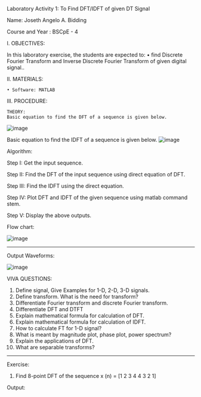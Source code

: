 Laboratory Activity 1: To Find DFT/IDFT of given DT Signal


Name: Joseth Angelo A. Bidding

Course and Year	: BSCpE - 4


I.	OBJECTIVES:

In this laboratory exercise, the students are expected to:
    •	find Discrete Fourier Transform and Inverse Discrete Fourier Transform of given digital signal..


II.	MATERIALS:

    • Software: MATLAB


III.	PROCEDURE:

    THEORY:
    Basic equation to find the DFT of a sequence is given below.
![image](https://github.com/user-attachments/assets/1730d02c-37ff-4edc-baa5-695a122df01c)

Basic equation to find the IDFT of a sequence is given below. 
![image](https://github.com/user-attachments/assets/e7efebc7-7f15-45cf-98eb-793f6bd06bd3)

 


Algorithm: 

  Step I: Get the input sequence.
  
  Step II: Find the DFT of the input sequence using direct equation of DFT. 
  
  Step III: Find the IDFT using the direct equation.
  
  Step IV: Plot DFT and IDFT of the given sequence using matlab command stem.
  
  Step V: Display the above outputs.








Flow chart:


![image](https://github.com/user-attachments/assets/a8bd56dd-ec82-43ba-ac76-945699db5ebb)

-------------------------------------------------------------------------------------------------------
 Output Waveforms:
 
 ![image](https://github.com/user-attachments/assets/7f5b292f-b530-4950-8c0c-18e23b782084)


 VIVA QUESTIONS: 
1. Define signal, Give Examples for 1-D, 2-D, 3-D signals.
2. Define transform. What is the need for transform? 
4. Differentiate Fourier transform and discrete Fourier transform. 
5. Differentiate DFT and DTFT 
6. Explain mathematical formula for calculation of DFT. 
7. Explain mathematical formula for calculation of IDFT. 
8. How to calculate FT for 1-D signal? 
9. What is meant by magnitude plot, phase plot, power spectrum? 
10. Explain the applications of DFT. 
11. What are separable transforms? 

-----------------------------------------------------------------------------------------------------
Exercise: 

1. Find 8-point DFT of the sequence x (n) = [1 2 3 4 4 3 2 1]

Output:





